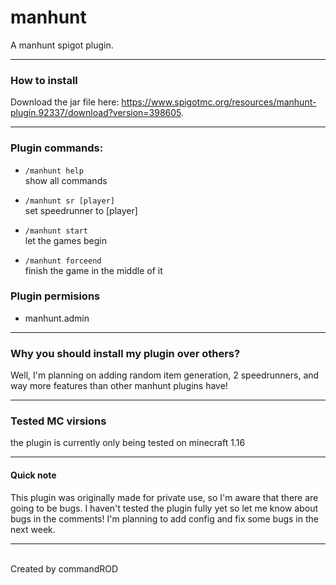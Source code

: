 # manhunt
A manhunt spigot plugin.
___

### How to install
Download the jar file here: https://www.spigotmc.org/resources/manhunt-plugin.92337/download?version=398605.

___

### Plugin commands:
- ``/manhunt help``<br />
show all commands

- ``/manhunt sr [player]`` <br />
set speedrunner to [player]

- ``/manhunt start``<br />
let the games begin

- ``/manhunt forceend`` <br />
finish the game in the middle of it

### Plugin permisions
- manhunt.admin

___

### Why you should install my plugin over others?
Well, I'm planning on adding random item generation, 2 speedrunners, and way more features than other manhunt plugins have!
___
### Tested MC virsions
the plugin is currently only being tested on minecraft 1.16

___

#### Quick note
This plugin was originally made for private use, so I'm aware that there are going to be bugs.
I haven't tested the plugin fully yet so let me know about bugs in the comments!
I'm planning to add config and fix some bugs in the next week.
___
<br />
Created by commandROD